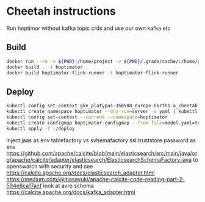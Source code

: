 # Cheetah instructions

Run hoptimor without kafka topic crds and use our own kafka etc

## Build
```sh
docker run --rm -v ${PWD}:/home/project -v ${PWD}/.grade/cache/:/home/gradle/.gradle -w /home/project openjdk:11 ./gradlew build
docker build . -t hoptimator
docker build hoptimator-flink-runner -t hoptimator-flink-runner
```

## Deploy

```sh
kubectl config set-context gke_platypus-350508_europe-north1-a_cheetah
kubectl create namespace hoptimator --dry-run=server -o yaml | kubectl apply -f -
kubectl config set-context --current --namespace=hoptimator
kubectl create configmap hoptimator-configmap --from-file=model.yaml=test-model.yaml --dry-run=client -o yaml | kubectl apply -f -
kubectl apply -f ./deploy
```

inject jaas as env
tablefactory vs svhemafactory
ssl.truststore.password as env
<https://github.com/apache/calcite/blob/main/elasticsearch/src/main/java/org/apache/calcite/adapter/elasticsearch/ElasticsearchSchemaFactory.java> to openswarch with security and see <https://calcite.apache.org/docs/elasticsearch_adapter.html>
<https://medium.com/@masayuki/apache-calcite-code-reading-part-2-594e8ca17acf> look at avro schema
<https://calcite.apache.org/docs/kafka_adapter.html>